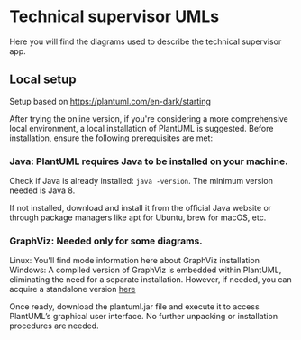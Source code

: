 # Technical supervisor UMLs

Here you will find the diagrams used to describe the technical supervisor app.


## Local setup

Setup based on https://plantuml.com/en-dark/starting

After trying the online version, if you're considering a more comprehensive local environment, a local installation of PlantUML is suggested. Before installation, ensure the following prerequisites are met:

### Java: PlantUML requires Java to be installed on your machine.

Check if Java is already installed: `java -version`. The minimum version needed is Java 8.

If not installed, download and install it from the official Java website or through package managers like apt for Ubuntu, brew for macOS, etc.

### GraphViz: Needed only for some diagrams.

Linux: You'll find mode information here about GraphViz installation
Windows: A compiled version of GraphViz is embedded within PlantUML, eliminating the need for a separate installation. However, if needed, you can acquire a standalone version [here](https://plantuml.com/en-dark/graphviz-dot)

Once ready, download the plantuml.jar file and execute it to access PlantUML’s graphical user interface. No further unpacking or installation procedures are needed. 